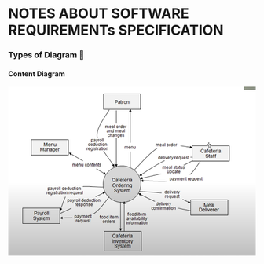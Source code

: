 # NOTES ABOUT SOFTWARE REQUIREMENTs SPECIFICATION

### Types of Diagram  💖

#### Content Diagram 
![Context Diagram](./images/context-diagram.png)




































































